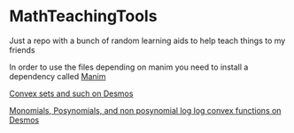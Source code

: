 # MathTeachingTools
Just a repo with a bunch of random learning aids to help teach things to my friends

In order to use the files depending on manim you need to install a dependency called [Manim](https://github.com/3b1b/manim)

[Convex sets and such on Desmos](https://www.desmos.com/calculator/31dywqitez)

[Monomials, Posynomials, and non posynomial log log convex functions on Desmos](https://www.desmos.com/calculator/bdxjphsx95)
